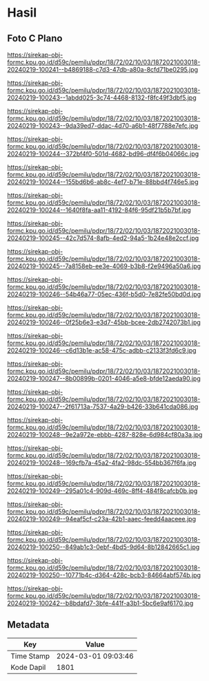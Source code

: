 # Hasil

## Foto C Plano

https://sirekap-obj-formc.kpu.go.id/d59c/pemilu/pdpr/18/72/02/10/03/1872021003018-20240219-100241--b4869188-c7d3-47db-a80a-8cfd71be0295.jpg

https://sirekap-obj-formc.kpu.go.id/d59c/pemilu/pdpr/18/72/02/10/03/1872021003018-20240219-100243--1abdd025-3c74-4468-8132-f8fc49f3dbf5.jpg

https://sirekap-obj-formc.kpu.go.id/d59c/pemilu/pdpr/18/72/02/10/03/1872021003018-20240219-100243--9da39ed7-ddac-4d70-a6b1-48f7788e7efc.jpg

https://sirekap-obj-formc.kpu.go.id/d59c/pemilu/pdpr/18/72/02/10/03/1872021003018-20240219-100244--372bf4f0-501d-4682-bd96-df4f6b04066c.jpg

https://sirekap-obj-formc.kpu.go.id/d59c/pemilu/pdpr/18/72/02/10/03/1872021003018-20240219-100244--155bd6b6-ab8c-4ef7-b71e-88bbd4f746e5.jpg

https://sirekap-obj-formc.kpu.go.id/d59c/pemilu/pdpr/18/72/02/10/03/1872021003018-20240219-100244--1640f8fa-aa11-4192-84f6-95df21b5b7bf.jpg

https://sirekap-obj-formc.kpu.go.id/d59c/pemilu/pdpr/18/72/02/10/03/1872021003018-20240219-100245--42c7d574-8afb-4ed2-94a5-1b24e48e2ccf.jpg

https://sirekap-obj-formc.kpu.go.id/d59c/pemilu/pdpr/18/72/02/10/03/1872021003018-20240219-100245--7a8158eb-ee3e-4069-b3b8-f2e9496a50a6.jpg

https://sirekap-obj-formc.kpu.go.id/d59c/pemilu/pdpr/18/72/02/10/03/1872021003018-20240219-100246--54b46a77-05ec-436f-b5d0-7e82fe50bd0d.jpg

https://sirekap-obj-formc.kpu.go.id/d59c/pemilu/pdpr/18/72/02/10/03/1872021003018-20240219-100246--0f25b6e3-e3d7-45bb-bcee-2db2742073b1.jpg

https://sirekap-obj-formc.kpu.go.id/d59c/pemilu/pdpr/18/72/02/10/03/1872021003018-20240219-100246--c6d13b1e-ac58-475c-adbb-c2133f3fd6c9.jpg

https://sirekap-obj-formc.kpu.go.id/d59c/pemilu/pdpr/18/72/02/10/03/1872021003018-20240219-100247--8b00899b-0201-4046-a5e8-bfde12aeda90.jpg

https://sirekap-obj-formc.kpu.go.id/d59c/pemilu/pdpr/18/72/02/10/03/1872021003018-20240219-100247--2f61713a-7537-4a29-b426-33b641cda086.jpg

https://sirekap-obj-formc.kpu.go.id/d59c/pemilu/pdpr/18/72/02/10/03/1872021003018-20240219-100248--9e2a972e-ebbb-4287-828e-6d984cf80a3a.jpg

https://sirekap-obj-formc.kpu.go.id/d59c/pemilu/pdpr/18/72/02/10/03/1872021003018-20240219-100248--169cfb7a-45a2-4fa2-98dc-554bb367f6fa.jpg

https://sirekap-obj-formc.kpu.go.id/d59c/pemilu/pdpr/18/72/02/10/03/1872021003018-20240219-100249--295a01c4-909d-469c-8ff4-484f8cafcb0b.jpg

https://sirekap-obj-formc.kpu.go.id/d59c/pemilu/pdpr/18/72/02/10/03/1872021003018-20240219-100249--94eaf5cf-c23a-42b1-aaec-feedd4aaceee.jpg

https://sirekap-obj-formc.kpu.go.id/d59c/pemilu/pdpr/18/72/02/10/03/1872021003018-20240219-100250--849ab1c3-0ebf-4bd5-9d64-8b12842665c1.jpg

https://sirekap-obj-formc.kpu.go.id/d59c/pemilu/pdpr/18/72/02/10/03/1872021003018-20240219-100250--10771b4c-d364-428c-bcb3-84664abf574b.jpg

https://sirekap-obj-formc.kpu.go.id/d59c/pemilu/pdpr/18/72/02/10/03/1872021003018-20240219-100242--b8bdafd7-3bfe-441f-a3b1-5bc6e9af6170.jpg


## Metadata

| Key        | Value               |
| ---------- | ------------------- |
| Time Stamp | 2024-03-01 09:03:46 |
| Kode Dapil | 1801                |



